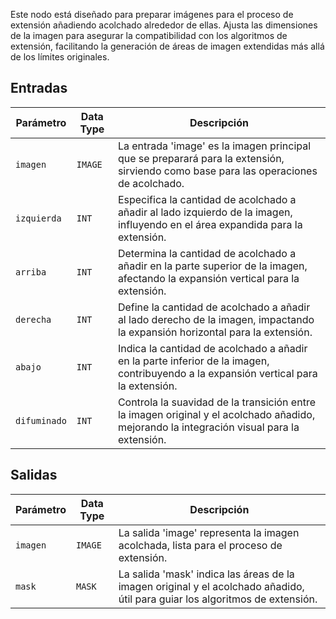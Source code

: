 Este nodo está diseñado para preparar imágenes para el proceso de extensión añadiendo acolchado alrededor de ellas. Ajusta las dimensiones de la imagen para asegurar la compatibilidad con los algoritmos de extensión, facilitando la generación de áreas de imagen extendidas más allá de los límites originales.

## Entradas

| Parámetro | Data Type | Descripción |
|-----------|-------------|-------------|
| `imagen`   | `IMAGE`     | La entrada 'image' es la imagen principal que se preparará para la extensión, sirviendo como base para las operaciones de acolchado. |
| `izquierda`    | `INT`       | Especifica la cantidad de acolchado a añadir al lado izquierdo de la imagen, influyendo en el área expandida para la extensión. |
| `arriba`     | `INT`       | Determina la cantidad de acolchado a añadir en la parte superior de la imagen, afectando la expansión vertical para la extensión. |
| `derecha`   | `INT`       | Define la cantidad de acolchado a añadir al lado derecho de la imagen, impactando la expansión horizontal para la extensión. |
| `abajo`  | `INT`       | Indica la cantidad de acolchado a añadir en la parte inferior de la imagen, contribuyendo a la expansión vertical para la extensión. |
| `difuminado` | `INT` | Controla la suavidad de la transición entre la imagen original y el acolchado añadido, mejorando la integración visual para la extensión. |

## Salidas

| Parámetro | Data Type | Descripción |
|-----------|-------------|-------------|
| `imagen`   | `IMAGE`     | La salida 'image' representa la imagen acolchada, lista para el proceso de extensión. |
| `mask`    | `MASK`      | La salida 'mask' indica las áreas de la imagen original y el acolchado añadido, útil para guiar los algoritmos de extensión. |
